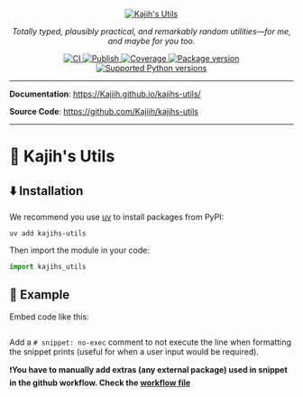<p align="center">
<a href="https://github.com/Kajiih/kajihs-utils">
    <img alt="Kajih's Utils" src="https://www.python.org/static/community_logos/python-logo-generic.svg"/>
</a>
</p>

<p align="center">
    <em>Totally typed, plausibly practical, and remarkably random utilities—for me, and maybe for you too.</em>
</p>
<!-- 4 to 5 badges max -->
<p align="center">
<a href="https://github.com/Kajiih/kajihs-utils/actions/workflows/ci.yaml" target="_blank">
    <img src="https://img.shields.io/github/actions/workflow/status/Kajiih/kajihs-utils/ci.yaml?branch=main&label=CI&logo=github&style=for-the-badge" alt="CI">
</a>
<a href="https://github.com/Kajiih/kajihs-utils/actions/workflows/publish.yaml" target="_blank">
    <img src="https://img.shields.io/github/actions/workflow/status/Kajiih/kajihs-utils/publish.yaml?branch=main&label=Publish&logo=github&style=for-the-badge" alt="Publish">
</a>
<a href="https://codecov.io/github/Kajiih/kajihs-utils" target="_blank">
    <img src="https://img.shields.io/codecov/c/github/Kajiih/kajihs-utils?logo=codecov&style=for-the-badge" alt="Coverage">
</a>
<a href="https://pypi.org/project/kajihs-utils" target="_blank">
    <img src="https://img.shields.io/pypi/v/kajihs-utils?logo=pypi&style=for-the-badge" alt="Package version">
</a>
<a href="https://pypi.org/project/kajihs-utils" target="_blank">
    <img src="https://img.shields.io/pypi/pyversions/kajihs-utils?logo=python&style=for-the-badge" alt="Supported Python versions">
</a>
</p>

---

**Documentation**: <https://Kajiih.github.io/kajihs-utils/>

**Source Code**: <https://github.com/Kajiih/kajihs-utils>

---

<!--
One paragraph describing the project:
- First, one or 2 sentences to describe the project (it's the first thing that
appears in a search engine below the link)
- Then, after a line break a description af the features explaining what it does etc

Example:
Kajih's Utils is a tool/app/library for ....

The key features are:

- ...
- ...
- ...

-->

# 🧰 Kajih's Utils <!-- You can add a punchline here -->

## ⬇️ Installation

We recommend you use [uv](https://docs.astral.sh/uv/) to install packages from PyPI:

```shell
uv add kajihs-utils
```

Then import the module in your code:

```python
import kajihs_utils
```

## 🧩 Example

Embed code like this:

```python:dev/readme_snippets/formatted/code_embedding_demo.py
```

Add a `# snippet: no-exec` comment to not execute the line when formatting the snippet prints
(useful for when a user input would be required).

❗**You have to manually add extras (any external package) used in snippet in the github workflow.
Check the [workflow file](/.github/workflows/code-embedder.yaml)**
